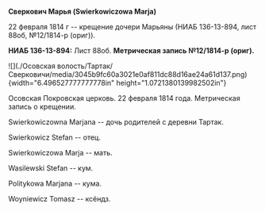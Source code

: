 **Сверкович Марья (Swierkowiczowa Marja)**

22 февраля 1814 г -- крещение дочери Марьяны (НИАБ 136-13-894, лист
88об, №12/1814-р (ориг)).

**НИАБ 136-13-894:** Лист 88об. **Метрическая запись №12/1814-р
(ориг).**

![](./Осовская волость/Тартак/Сверковичи/media/3045b9fc60a3021e0af811dc88d16ae24a61d137.png){width="6.496527777777778in"
height="1.0721380139982502in"}

Осовская Покровская церковь. 22 февраля 1814 года. Метрическая запись о
крещении.

Swierkowiczowna Marjana -- дочь родителей с деревни Тартак.

Swierkowicz Stefan -- отец.

Swierkowiczowa Marja -- мать.

Wasilewski Stefan -- кум.

Politykowa Marjana -- кума.

Woyniewicz Tomasz -- ксёндз.
